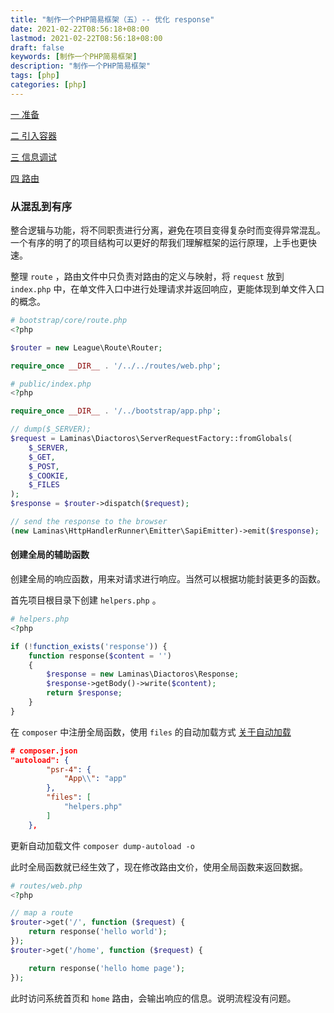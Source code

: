 ```yaml
---
title: "制作一个PHP简易框架（五）-- 优化 response"
date: 2021-02-22T08:56:18+08:00
lastmod: 2021-02-22T08:56:18+08:00
draft: false
keywords: [制作一个PHP简易框架]
description: "制作一个PHP简易框架"
tags: [php]
categories: [php]
---
```


[一 准备](https://www.caoayu.xyz/post/php-frame01)

[二 引入容器](https://www.caoayu.xyz/post/php-frame02)

[三 信息调试](https://www.caoayu.xyz/post/php-frame03)

[四 路由](https://www.caoayu.xyz/post/php-frame4)

### 从混乱到有序

整合逻辑与功能，将不同职责进行分离，避免在项目变得复杂时而变得异常混乱。一个有序的明了的项目结构可以更好的帮我们理解框架的运行原理，上手也更快速。

整理 `route` ，路由文件中只负责对路由的定义与映射，将 `request` 放到 `index.php` 中，在单文件入口中进行处理请求并返回响应，更能体现到单文件入口的概念。

```php
# bootstrap/core/route.php
<?php

$router = new League\Route\Router;

require_once __DIR__ . '/../../routes/web.php';

```

```php
# public/index.php
<?php

require_once __DIR__ . '/../bootstrap/app.php';

// dump($_SERVER);
$request = Laminas\Diactoros\ServerRequestFactory::fromGlobals(
    $_SERVER,
    $_GET,
    $_POST,
    $_COOKIE,
    $_FILES
);
$response = $router->dispatch($request);

// send the response to the browser
(new Laminas\HttpHandlerRunner\Emitter\SapiEmitter)->emit($response);
```

#### 创建全局的辅助函数

创建全局的响应函数，用来对请求进行响应。当然可以根据功能封装更多的函数。

首先项目根目录下创建 `helpers.php` 。

```php
# helpers.php
<?php

if (!function_exists('response')) {
    function response($content = '')
    {
        $response = new Laminas\Diactoros\Response;
        $response->getBody()->write($content);
        return $response;
    }
}
```

在 `composer` 中注册全局函数，使用 `files` 的自动加载方式 [关于自动加载](https://www.caoayu.xyz/post/composer-other-autoload)

```json
# composer.json
"autoload": {
        "psr-4": {
            "App\\": "app"
        },
        "files": [
            "helpers.php"
        ]
    },
```

更新自动加载文件 `composer dump-autoload -o`

此时全局函数就已经生效了，现在修改路由文价，使用全局函数来返回数据。

```php
# routes/web.php
<?php

// map a route
$router->get('/', function ($request) {
    return response('hello world');
});
$router->get('/home', function ($request) {

    return response('hello home page');
});

```

此时访问系统首页和 `home` 路由，会输出响应的信息。说明流程没有问题。

